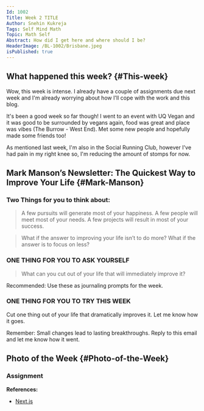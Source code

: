 ```yaml
---
Id: 1002
Title: Week 2 TITLE
Author: Snehin Kukreja
Tags: Self Mind Math
Topic: Math Self
Abstract: How did I get here and where should I be?
HeaderImage: /BL-1002/Brisbane.jpeg
isPublished: true
---
```

## What happened this week? {#This-week}

Wow, this week is intense. I already have a couple of assignments due next week and I'm already worrying about how I'll cope with the work and this blog.

It's been a good week so far though! I went to an event with UQ Vegan and it was good to be surrounded by vegans again, food was great and place was vibes (The Burrow - West End). Met some new people and hopefully made some friends too!

As mentioned last week, I'm also in the Social Running Club, however I've had pain in my right knee so, I'm reducing the amount of stomps for now.

## Mark Manson’s Newsletter: The Quickest Way to Improve Your Life {#Mark-Manson}

### Two Things for you to think about:
> A few pursuits will generate most of your happiness. A few people will meet most of your needs. A few projects will result in most of your success.

> What if the answer to improving your life isn’t to do more? What if the answer is to focus on less?

### ONE THING FOR YOU TO ASK YOURSELF
> What can you cut out of your life that will immediately improve it?

Recommended: Use these as journaling prompts for the week.	

### ONE THING FOR YOU TO TRY THIS WEEK
Cut one thing out of your life that dramatically improves it. Let me know how it goes.

Remember: Small changes lead to lasting breakthroughs. Reply to this email and let me know how it went.

## Photo of the Week {#Photo-of-the-Week}

### Assignment

**References:**

- <a href="https://nextjs.org/docs/getting-started" target="_blank">Next.js</a>
